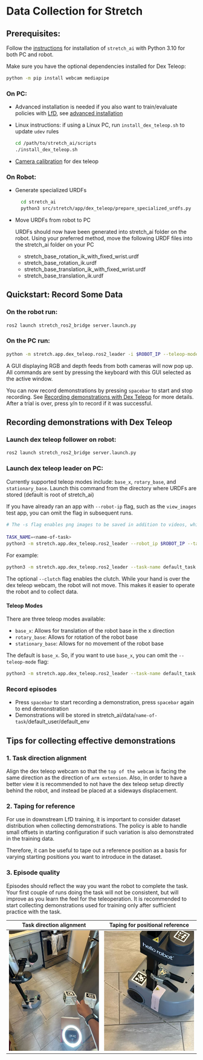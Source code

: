 # Data Collection for Stretch

## Prerequisites:

Follow the [instructions](../README.md#Installation) for installation of `stretch_ai` with Python 3.10 for both PC and robot.

Make sure you have the optional dependencies installed for Dex Teleop:

```bash
python -m pip install webcam mediapipe
```

### On PC:

- Advanced installation is needed if you also want to train/evaluate policies with [LfD](learning_from_demonstration.md), see [advanced installation](../README.md#advanced-installation-pc-only)

- Linux instructions: if using a Linux PC, run `install_dex_teleop.sh` to update `udev` rules

  ```bash
  cd /path/to/stretch_ai/scripts
  ./install_dex_teleop.sh
  ```

- [Camera calibration](https://github.com/hello-robot/stretch_dex_teleop?tab=readme-ov-file#generate-specialized-urdfs) for dex teleop

### On Robot:

- Generate specialized URDFs

  ```bash
    cd stretch_ai
    python3 src/stretch/app/dex_teleop/prepare_specialized_urdfs.py
  ```

- Move URDFs from robot to PC

  URDFs should now have been generated into stretch_ai folder on the robot. Using your preferred method, move the following URDF files into the stretch_ai folder on your PC

  - stretch_base_rotation_ik_with_fixed_wrist.urdf
  - stretch_base_rotation_ik.urdf
  - stretch_base_translation_ik_with_fixed_wrist.urdf
  - stretch_base_translation_ik.urdf

## Quickstart: Record Some Data

### On the robot run:

```bash
ros2 launch stretch_ros2_bridge server.launch.py
```

### On the PC run:

```bash
python -m stretch.app.dex_teleop.ros2_leader -i $ROBOT_IP --teleop-mode base_x --save-images --record-success --task-name default_task
```

A GUI displaying RGB and depth feeds from both cameras will now pop up. All commands are sent by pressing the keyboard with this GUI selected as the active window.

You can now record demonstrations by pressing `spacebar` to start and stop recording. See [Recording demonstrations with Dex Teleop](data_collection.md#recording-demonstrations-with-dex-teleop) for more details. After a trial is over, press y/n to record if it was successful.

## Recording demonstrations with Dex Teleop

### Launch dex teleop follower on robot:

```bash
ros2 launch stretch_ros2_bridge server.launch.py
```

### Launch dex teleop leader on PC:

Currently supported teleop modes include: `base_x`, `rotary_base`, and `stationary_base`.
Launch this command from the directory where URDFs are stored (default is root of stretch_ai)

If you have already ran an app with `--robot-ip` flag, such as the `view_images` test app, you can omit the flag in subsequent runs.

```bash
# The -s flag enables png images to be saved in addition to videos, which is faster for model training if training is CPU bound (no video decoding)

TASK_NAME=<name-of-task>
python3 -m stretch.app.dex_teleop.ros2_leader --robot_ip $ROBOT_IP --task-name $TASK_NAME --teleop-mode <teleop-mode> --save-images --clutch
```

For example:

```bash
python3 -m stretch.app.dex_teleop.ros2_leader --task-name default_task --teleop-mode base_x --save-images --clutch
```

The optional `--clutch` flag enables the clutch. While your hand is over the dex teleop webcam, the robot will not move. This makes it easier to operate the robot and to collect data.

#### Teleop Modes

There are three teleop modes available:

- `base_x`: Allows for translation of the robot base in the x direction
- `rotary_base`: Allows for rotation of the robot base
- `stationary_base`: Allows for no movement of the robot base

The default is `base_x`. So, if you want to use `base_x`, you can omit the `--teleop-mode` flag:

```bash
python3 -m stretch.app.dex_teleop.ros2_leader --task-name default_task --save-images
```

### Record episodes

- Press `spacebar` to start recording a demonstration, press `spacebar` again to end demonstration
- Demonstrations will be stored in stretch_ai/data/`name-of-task`/default_user/default_env

## Tips for collecting effective demonstrations

### 1. Task direction alignment

Align the dex teleop webcam so that the `top of the webcam` is facing the same direction as the direction of `arm extension`. Also, in order to have a better view it is recommended to not have the dex teleop setup directly behind the robot, and instead be placed at a sideways displacement.

### 2. Taping for reference

For use in downstream LfD training, it is important to consider dataset distribution when collecting demonstrations. The policy is able to handle small offsets in starting configuration if such variation is also demonstrated in the training data.

Therefore, it can be useful to tape out a reference position as a basis for varying starting positions you want to introduce in the dataset.

### 3. Episode quality

Episodes should reflect the way you want the robot to complete the task. Your first couple of runs doing the task will not be consistent, but will improve as you learn the feel for the teleoperation. It is recommended to start collecting demonstrations used for training only after sufficient practice with the task.

|       Task direction alignment       |  Taping for positional reference  |
| :----------------------------------: | :-------------------------------: |
| ![](./images/dex_teleop_example.jpg) | ![](./images/robot_alignment.jpg) |
